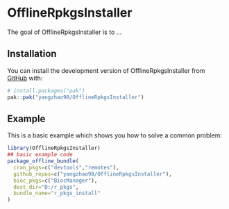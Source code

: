 
# OfflineRpkgsInstaller

<!-- badges: start -->
<!-- badges: end -->

The goal of OfflineRpkgsInstaller is to ...

## Installation

You can install the development version of OfflineRpkgsInstaller from [GitHub](https://github.com/) with:

``` r
# install.packages("pak")
pak::pak("yangzhao98/OfflineRpkgsInstaller")
```

## Example

This is a basic example which shows you how to solve a common problem:

``` r
library(OfflineRpkgsInstaller)
## basic example code
package_offline_bundle(
  cran_pkgs=c("devtools","remotes"),
  github_repos=c("yangzhao98/OfflineRpkgsInstaller"),
  bioc_pkgs=c("BiocManager"),
  dest_dir="D:/r_pkgs",
  bundle_name="r_pkgs_install"
)
```

